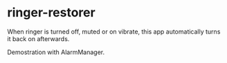 # ringer-restorer
When ringer is turned off, muted or on vibrate, this app automatically turns it back on afterwards.

Demostration with AlarmManager.
